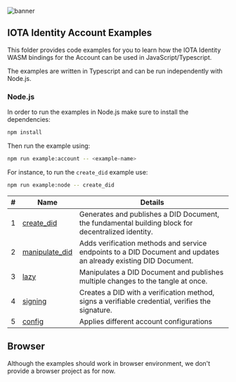 ![banner](./../../../.meta/identity_banner.png)


## IOTA Identity Account Examples

This folder provides code examples for you to learn how the IOTA Identity WASM bindings for the Account can be used in JavaScript/Typescript.

The examples are written in Typescript and can be run independently with Node.js. 

### Node.js
In order to run the examples in Node.js make sure to install the dependencies: 
```bash
npm install
```

Then run the example using:
```bash
npm run example:account -- <example-name>
```

For instance, to run the `create_did` example use:
```bash
npm run example:node -- create_did
```


| # | Name | Details |
| -------- | -------- | -------- |
| 1 |[create_did](src/create_did.ts)|Generates and publishes a DID Document, the fundamental building block for decentralized identity.|
|2| [manipulate_did](src/manipulate_did.ts)|  Adds verification methods and service endpoints to a DID Document and updates an already existing DID Document.|           
|3| [lazy](src/lazy.ts)| Manipulates a DID Document and publishes multiple changes to the tangle at once.|
|4| [signing](src/signing.ts) | Creates a DID with a verification method, signs a verifiable credential, verifies the signature.|
|5| [config](src/config.ts) | Applies different account configurations|
## Browser
Although the examples should work in browser environment, we don't provide a browser project as for now.

